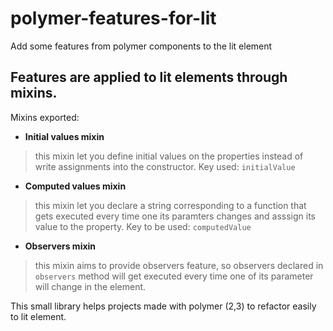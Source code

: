 # polymer-features-for-lit
Add some features from polymer components to the lit element

## Features are applied to lit elements through mixins.

Mixins exported:
* **Initial values mixin**
> this mixin let you define initial values on the properties instead of write assignments into the constructor. Key used: `initialValue`
* **Computed values mixin**
> this mixin let you declare a string corresponding to a function that gets executed every time one its paramters changes and asssign its value to the property. Key to be used: `computedValue`
* **Observers mixin**
> this mixin aims to provide observers feature, so observers declared in `observers` method will get executed every time one of its parameter will change in the element.

This small library helps projects made with polymer (2,3) to refactor easily to lit element.
